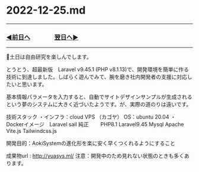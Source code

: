 # 2022-12-25.md

---
### [◀️前日へ](https://github.com/yuasys/chatty-journal/blob/main/2022/12/2022-12-24.md)&emsp;&emsp;&emsp;&emsp;[翌日へ▶️](https://github.com/yuasys/chatty-journal/blob/main/2022/12/2022-12-26.md)
---


🐯土日は自由研究を楽しんでします。

とうとう、超最新版　Laravel v9.45.1 (PHP v8.1.13)で、開発環境を簡単に作る技術に到達しました。しばらく遊んでみて、腕を磨き社内開発者の支援に対応したいと思います。

基本情報パラメータを入力すると、自動でサイトデザインサンプルが生成されるという夢のシステムに大きく近づいたようです。が、実際の道のりは遠いです。

技術スタック
・インフラ：cloud VPS （カゴヤ） OS：ubuntu 20.04
・Dockerイメージ　Laravel sail 純正
　　PHP8.1 Laravel9.45 Mysql Apache Vite.js Tailwindcss.js

開発目的：AokiSystemの進化形を楽に安く早くつくれるようにすること

成果物url :    http://yuasys.ml/
注意：開発中のため見れない状態のときも多くあります。
